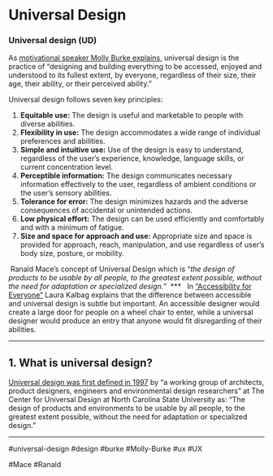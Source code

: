 # Universal Design
### Universal design (UD)

As [motivational speaker Molly Burke explains](https://www.youtube.com/watch?v=3kIfwE4vJrI&list=PL_Xm8PicNxr0PeFjdxoW3o6grBYFrt_tH&index=9), universal design is the practice of “designing and building everything to be accessed, enjoyed and understood to its fullest extent, by everyone, regardless of their size, their age, their ability, or their perceived ability.”

Universal design follows seven key principles:

1.  **Equitable use:** The design is useful and marketable to people with diverse abilities.
2.  **Flexibility in use:** The design accommodates a wide range of individual preferences and abilities.
3.  **Simple and intuitive use:** Use of the design is easy to understand, regardless of the user’s experience, knowledge, language skills, or current concentration level.
4.  **Perceptible information:** The design communicates necessary information effectively to the user, regardless of ambient conditions or the user’s sensory abilities.
5.  **Tolerance for error:** The design minimizes hazards and the adverse consequences of accidental or unintended actions.
6.  **Low physical effort:** The design can be used efficiently and comfortably and with a minimum of fatigue.
7.  **Size and space for approach and use:** Appropriate size and space is provided for approach, reach, manipulation, and use regardless of user’s body size, posture, or mobility.

 Ranald Mace’s concept of Universal Design which is “_the design of products to be usable by all people, to the greatest extent possible, without the need for adaptation or specialized design.”_
 ***
 
In [“Accessibility for Everyone”](https://abookapart.com/products/accessibility-for-everyone) Laura Kalbag explains that the difference between accessible and universal design is subtle but important. An accessible designer would create a large door for people on a wheel chair to enter, while a universal designer would produce an entry that anyone would fit disregarding of their abilities.
***
## 1. What is universal design?

[Universal design was first defined in 1997](https://projects.ncsu.edu/ncsu/design/cud/about_ud/udprinciplestext.htm) by “a working group of architects, product designers, engineers and environmental design researchers” at The Center for Universal Design at North Carolina State University as: “The design of products and environments to be usable by all people, to the greatest extent possible, without the need for adaptation or specialized design.”
***

#universal-design
#design #burke
#Molly-Burke
#ux #UX

#Mace #Ranald